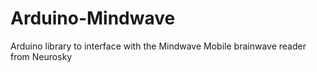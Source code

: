 Arduino-Mindwave
================

Arduino library to interface with the Mindwave Mobile brainwave reader from Neurosky
